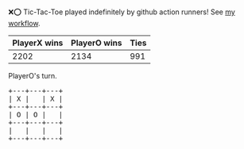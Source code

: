 :x::o: Tic-Tac-Toe played indefinitely by github action runners! See [my workflow](.github/workflows/play.yaml).

|PlayerX wins|PlayerO wins|Ties|
|-|-|-|
|2202|2134|991|

PlayerO's turn.

<pre>
+---+---+---+
| X |   | X |
+---+---+---+
| O | O |   |
+---+---+---+
|   |   |   |
+---+---+---+
</pre>